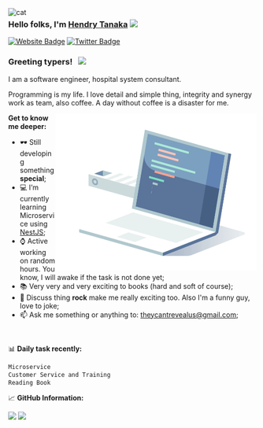 <img src="http://45.127.134.54/44671357-modified.png" alt="cat" align="left" width="200" />

### Hello folks, I'm <a href="https://twitter.com/takashitanaka_" target="_blank">Hendry Tanaka</a> <img src="https://c.tenor.com/NOYF3f82b_gAAAAM/programmer.gif" width="25px" />

[![Website Badge](https://img.shields.io/badge/Website-3b5998?style=flat-square&logo=google-chrome&logoColor=white)](https://pondokcoder.com/)
[![Twitter Badge](https://img.shields.io/badge/-Twitter-00acee?style=flat-square&logo=Twitter&logoColor=white)](https://twitter.com/takashitanaka_)

### Greeting typers! &nbsp; ![](https://visitor-badge.glitch.me/badge?page_id=theycantrevealus.theycantrevealus)

I am a software engineer, hospital system consultant.

Programming is my life. I love detail and simple thing, integrity and synergy work as team, also coffee. A day without coffee is a disaster for me.

<img align="right" alt="GIF" src="https://github.com/theycantrevealus/theycantrevealus/blob/main/coding.gif?raw=true" width="408" height="318" />
  

**Get to know me deeper:**

- 🕶 Still developing something **special**;
- 💻 I’m currently learning Microservice using [NestJS](https://nestjs.com/);
- ⌚️ Active working on random hours. You know, I will awake if the task is not done yet;
- 📚 Very very and very exciting to books (hard and soft of course);
- 💬 Discuss thing **rock** make me really exciting too. Also I'm a funny guy, love to joke;
- 📫 Ask me something or anything to: theycantrevealus@gmail.com;

</br>

📊 **Daily task recently:**
<!--START_SECTION:waka-->
```text
Microservice
Customer Service and Training
Reading Book
```
<!--END_SECTION:waka-->


📈 **GitHub Information:**
<p>
  <img height="180em" src="https://github-readme-stats.vercel.app/api?username=theycantrevealus"/>
  <img height="180em" src="https://github-readme-stats.vercel.app/api/top-langs/?username=theycantrevealus&hide=css,scss,html"/>
</p>




